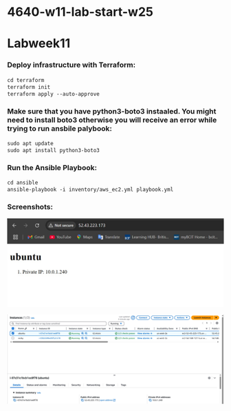 # 4640-w11-lab-start-w25

# Labweek11

### Deploy infrastructure with Terraform:
```
cd terraform
terraform init
terraform apply --auto-approve
```

### Make sure that you have python3-boto3 instaaled. You might need to install boto3 otherwise you will receive an error while trying to run ansbile palybook:
```
sudo apt update
sudo apt install python3-boto3
```

### Run the Ansible Playbook:
```
cd ansible
ansible-playbook -i inventory/aws_ec2.yml playbook.yml
```

### Screenshots:
![image](./Lab11-1.jpg)

![image](./Lab11-2.jpg)
